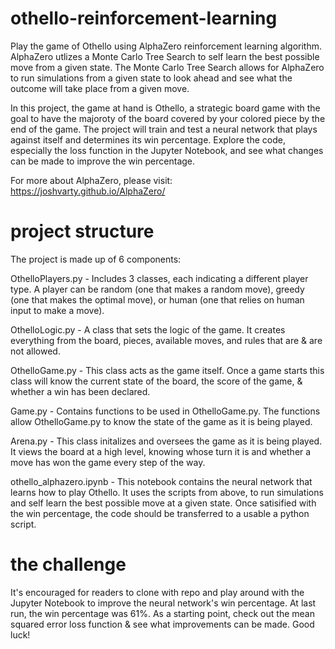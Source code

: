 # othello-reinforcement-learning

Play the game of Othello using AlphaZero reinforcement learning algorithm. AlphaZero utlizes a Monte Carlo Tree Search to self learn the best possible move from a given state. The Monte Carlo Tree Search allows for AlphaZero to run simulations from a given state to look ahead and see what the outcome will take place from a given move. 

In this project, the game at hand is Othello, a strategic board game with the goal to have the majoroty of the board covered by your colored piece by the end of the game. The project will train and test a neural network that plays against itself and determines its win percentage. Explore the code, especially the loss function in the Jupyter Notebook, and see what changes can be made to improve the win percentage.

For more about AlphaZero, please visit: https://joshvarty.github.io/AlphaZero/

# project structure

The project is made up of 6 components:

OthelloPlayers.py - Includes 3 classes, each indicating a different player type. A player can be random (one that makes a random move), greedy (one that makes the optimal move), or human (one that relies on human input to make a move). 

OthelloLogic.py - A class that sets the logic of the game. It creates everything from the board, pieces, available moves, and rules that are & are not allowed. 

OthelloGame.py - This class acts as the game itself. Once a game starts this class will know the current state of the board, the score of the game, & whether a win has been declared.

Game.py - Contains functions to be used in OthelloGame.py. The functions allow OthelloGame.py to know the state of the game as it is being played. 

Arena.py - This class initalizes and oversees the game as it is being played. It views the board at a high level, knowing whose turn it is and whether a move has won the game every step of the way.

othello_alphazero.ipynb - This notebook contains the neural network that learns how to play Othello. It uses the scripts from above, to run simulations and self learn the best possible move at a given state. Once satisified with the win percentage, the code should be transferred to a usable a python script.

# the challenge

It's encouraged for readers to clone with repo and play around with the Jupyter Notebook to improve the neural network's win percentage. At last run, the win percentage was 61%. As a starting point, check out the mean squared error loss function & see what improvements can be made. Good luck!
